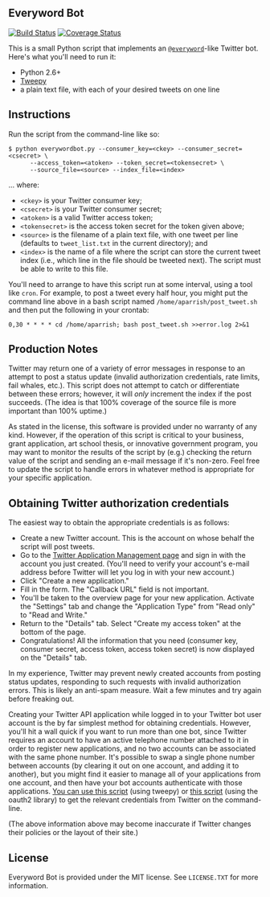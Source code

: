 Everyword Bot
-------------

[![Build Status](https://travis-ci.org/aparrish/everywordbot.svg)](https://travis-ci.org/aparrish/everywordbot) [![Coverage Status](https://coveralls.io/repos/aparrish/everywordbot/badge.svg)](https://coveralls.io/r/aparrish/everywordbot)

This is a small Python script that implements an [`@everyword`](http://twitter.com/everyword)-like Twitter bot. Here's what you'll need to run it:

* Python 2.6+
* [Tweepy](http://www.tweepy.org/)
* a plain text file, with each of your desired tweets on one line

Instructions
------------

Run the script from the command-line like so:

	$ python everywordbot.py --consumer_key=<ckey> --consumer_secret=<csecret> \
		  --access_token=<atoken> --token_secret=<tokensecret> \
		  --source_file=<source> --index_file=<index>

... where:

* `<ckey>` is your Twitter consumer key;
* `<csecret>` is your Twitter consumer secret;
* `<atoken>` is a valid Twitter access token;
* `<tokensecret>` is the access token secret for the token given above;
* `<source>` is the filename of a plain text file, with one tweet per line (defaults to `tweet_list.txt` in the current directory); and
* `<index>` is the name of a file where the script can store the current tweet index (i.e., which line in the file should be tweeted next). The script must be able to write to this file.

You'll need to arrange to have this script run at some interval, using a tool
like `cron`. For example, to post a tweet every half hour, you might put the
command line above in a bash script named `/home/aparrish/post_tweet.sh` and
then put the following in your crontab:

	0,30 * * * * cd /home/aparrish; bash post_tweet.sh >>error.log 2>&1

Production Notes
----------------

Twitter may return one of a variety of error messages in response to an attempt
to post a status update (invalid authorization credentials, rate limits, fail
whales, etc.). This script does not attempt to catch or differentiate between
these errors; however, it will *only* increment the index if the post succeeds.
(The idea is that 100% coverage of the source file is more important than 100%
uptime.)

As stated in the license, this software is provided under no warranty of any
kind. However, if the operation of this script is critical to your business,
grant application, art school thesis, or innovative government program, you may
want to monitor the results of the script by (e.g.) checking the return value
of the script and sending an e-mail message if it's non-zero.  Feel free to
update the script to handle errors in whatever method is appropriate for your
specific application.

Obtaining Twitter authorization credentials
-------------------------------------------

The easiest way to obtain the appropriate credentials is as follows:

* Create a new Twitter account. This is the account on whose behalf the script will post tweets.
* Go to the [Twitter Application Management page](https://apps.twitter.com/) and sign in with the account you just created. (You'll need to verify your account's e-mail address before Twitter will let you log in with your new account.)
* Click "Create a new application."
* Fill in the form. The "Callback URL" field is not important.
* You'll be taken to the overview page for your new application. Activate the "Settings" tab and change the "Application Type" from "Read only" to "Read and Write."
* Return to the "Details" tab. Select "Create my access token" at the bottom of the page.
* Congratulations! All the information that you need (consumer key, consumer secret, access token, access token secret) is now displayed on the "Details" tab.

In my experience, Twitter may prevent newly created accounts from posting
status updates, responding to such requests with invalid authorization errors.
This is likely an anti-spam measure. Wait a few minutes and try again before
freaking out.

Creating your Twitter API application while logged in to your Twitter bot user
account is the by far simplest method for obtaining credentials. However,
you'll hit a wall quick if you want to run more than one bot, since Twitter
requires an account to have an active telephone number attached to it in order
to register new applications, and no two accounts can be associated with the
same phone number. It's possible to swap a single phone number between
accounts (by clearing it out on one account, and adding it to another), but you
might find it easier to manage all of your applications from one account, and
then have your bot accounts authenticate with those applications. [You can use
this
script](https://gist.github.com/moonmilk/035917e668872013c1bd#comment-1333900)
(using tweepy) or [this
script](https://github.com/simplegeo/python-oauth2#twitter-three-legged-oauth-example)
(using the oauth2 library) to get the relevant credentials from Twitter on the
command-line.

(The above information above may become inaccurate if Twitter changes their
policies or the layout of their site.)

License
-------

Everyword Bot is provided under the MIT license. See `LICENSE.TXT` for more information.

